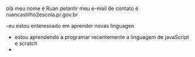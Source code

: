 olá meu nome é Ruan pelantir
meu e-mail de contato é ruancastilho2escola.pr.gov.br

-eu estou enteressado em aprender novas linguagen 
- estou aprendendo a programar recentemente a linguagem de javaScript e scratch
- 

<!---
ruanpelantir/ruanpelantir is a ✨ special ✨ repository because its `README.md` (this file) appears on your GitHub profile.
You can click the Preview link to take a look at your changes.
--->
